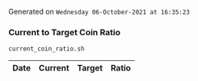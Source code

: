 Generated on `Wednesday 06-October-2021 at 16:35:23`

### Current to Target Coin Ratio
`current_coin_ratio.sh`

Date|Current|Target|Ratio
---|---|---|---
